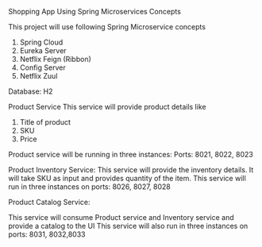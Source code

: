 Shopping App Using Spring Microservices Concepts

This project will use following Spring Microservice concepts
1. Spring Cloud 
2. Eureka Server
3. Netflix Feign (Ribbon)
4. Config Server
5. Netflix Zuul

Database: H2

Product Service
This service will provide product details like
1. Title of product
2. SKU
3. Price

Product service will be running in three instances:
Ports: 8021, 8022, 8023

Product Inventory Service:
This service will provide the inventory details. It will take SKU as input and provides quantity of the item. 
This service will run in three instances on ports: 8026, 8027, 8028

Product Catalog Service:

This service will consume Product service and Inventory service and provide a catalog to the UI
This service will also run in three instances on ports: 8031, 8032,8033


